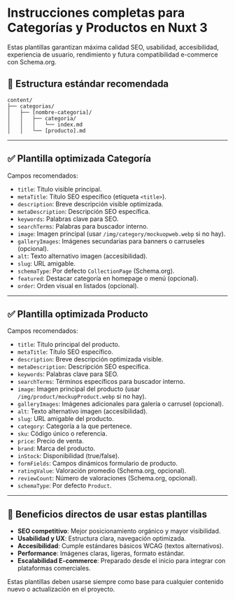 
# Instrucciones completas para Categorías y Productos en Nuxt 3

Estas plantillas garantizan máxima calidad SEO, usabilidad, accesibilidad, experiencia de usuario, rendimiento y futura compatibilidad e-commerce con Schema.org.

## 📂 Estructura estándar recomendada

```
content/
├── categorias/
│   ├── [nombre-categoria]/
│   │   ├── categoria/
│   │   │   └── index.md
│   │   └── [producto].md
```

---

## ✅ Plantilla optimizada Categoría

Campos recomendados:

- `title`: Título visible principal.
- `metaTitle`: Título SEO específico (etiqueta `<title>`).
- `description`: Breve descripción visible optimizada.
- `metaDescription`: Descripción SEO específica.
- `keywords`: Palabras clave para SEO.
- `searchTerms`: Palabras para buscador interno.
- `image`: Imagen principal (usar `/img/category/mockuopweb.webp` si no hay).
- `galleryImages`: Imágenes secundarias para banners o carruseles (opcional).
- `alt`: Texto alternativo imagen (accesibilidad).
- `slug`: URL amigable.
- `schemaType`: Por defecto `CollectionPage` (Schema.org).
- `featured`: Destacar categoría en homepage o menú (opcional).
- `order`: Orden visual en listados (opcional).

---

## ✅ Plantilla optimizada Producto

Campos recomendados:

- `title`: Título principal del producto.
- `metaTitle`: Título SEO específico.
- `description`: Breve descripción optimizada visible.
- `metaDescription`: Descripción SEO específica.
- `keywords`: Palabras clave para SEO.
- `searchTerms`: Términos específicos para buscador interno.
- `image`: Imagen principal del producto (usar `/img/product/mockupProduct.webp` si no hay).
- `galleryImages`: Imágenes adicionales para galería o carrusel (opcional).
- `alt`: Texto alternativo imagen (accesibilidad).
- `slug`: URL amigable del producto.
- `category`: Categoría a la que pertenece.
- `sku`: Código único o referencia.
- `price`: Precio de venta.
- `brand`: Marca del producto.
- `inStock`: Disponibilidad (true/false).
- `formFields`: Campos dinámicos formulario de producto.
- `ratingValue`: Valoración promedio (Schema.org, opcional).
- `reviewCount`: Número de valoraciones (Schema.org, opcional).
- `schemaType`: Por defecto `Product`.

---

## 🎯 Beneficios directos de usar estas plantillas

- **SEO competitivo**: Mejor posicionamiento orgánico y mayor visibilidad.
- **Usabilidad y UX**: Estructura clara, navegación optimizada.
- **Accesibilidad**: Cumple estándares básicos WCAG (textos alternativos).
- **Performance**: Imágenes claras, ligeras, formato estándar.
- **Escalabilidad E-commerce**: Preparado desde el inicio para integrar con plataformas comerciales.

Estas plantillas deben usarse siempre como base para cualquier contenido nuevo o actualización en el proyecto.
